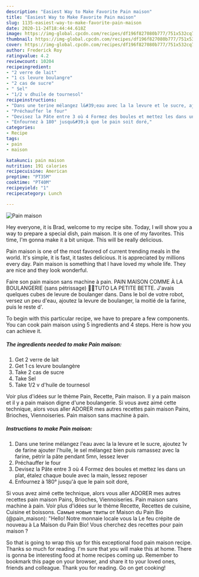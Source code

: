 ```yaml
---
description: "Easiest Way to Make Favorite Pain maison"
title: "Easiest Way to Make Favorite Pain maison"
slug: 1135-easiest-way-to-make-favorite-pain-maison
date: 2020-11-24T18:44:44.618Z
image: https://img-global.cpcdn.com/recipes/df196f827080b777/751x532cq70/pain-maison-photo-principale-de-la-recette.jpg
thumbnail: https://img-global.cpcdn.com/recipes/df196f827080b777/751x532cq70/pain-maison-photo-principale-de-la-recette.jpg
cover: https://img-global.cpcdn.com/recipes/df196f827080b777/751x532cq70/pain-maison-photo-principale-de-la-recette.jpg
author: Frederick Roy
ratingvalue: 4.2
reviewcount: 10204
recipeingredient:
- "2 verre de lait"
- "1 cs levure boulangre"
- "2 cas de sucre"
- " Sel"
- "1/2 v dhuile de tournesol"
recipeinstructions:
- "Dans une terine mélangez l&#39;eau avec la la levure et le sucre, ajoutez 1v de farine ajouter l&#39;huile, le sel mélangez bien puis ramassez avec la farine, pétrir la pâte pendant 5mn, lessez lever"
- "Préchauffer le four"
- "Devisez la Pâte entre 3 où 4 Formez des boules et mettez les dans un plat, étalez chaque boule avec la main, lessez reposer"
- "Enfournez à 180° jusqu&#39;à que le pain soit doré,"
categories:
- Recipe
tags:
- pain
- maison

katakunci: pain maison 
nutrition: 191 calories
recipecuisine: American
preptime: "PT35M"
cooktime: "PT40M"
recipeyield: "1"
recipecategory: Lunch

---
```



![Pain maison](https://img-global.cpcdn.com/recipes/df196f827080b777/751x532cq70/pain-maison-photo-principale-de-la-recette.jpg)

Hey everyone, it is Brad, welcome to my recipe site. Today, I will show you a way to prepare a special dish, pain maison. It is one of my favorites. This time, I'm gonna make it a bit unique. This will be really delicious.

Pain maison is one of the most favored of current trending meals in the world. It's simple, it is fast, it tastes delicious. It is appreciated by millions every day. Pain maison is something that I have loved my whole life. They are nice and they look wonderful.

Faire son pain maison sans machine à pain. PAIN MAISON COMME À LA BOULANGERIE (sans pétrissage) 🍞🥖TUTO LA PETITE BETTE. J&#39;avais quelques cubes de levure de boulanger dans. Dans le bol de votre robot, versez un peu d&#39;eau, ajoutez la levure de boulanger, la moitié de la farine, puis le reste d&#39;.


To begin with this particular recipe, we have to prepare a few components. You can cook pain maison using 5 ingredients and 4 steps. Here is how you can achieve it.

<!--inarticleads1-->

##### The ingredients needed to make Pain maison:

1. Get 2 verre de lait
1. Get 1 cs levure boulangère
1. Take 2 cas de sucre
1. Take  Sel
1. Take 1/2 v d&#39;huile de tournesol


Voir plus d&#39;idées sur le thème Pain, Recette, Pain maison. Il y a pain maison et il y a pain maison digne d&#39;une boulangerie. Si vous avez aimé cette technique, alors vous aller ADORER mes autres recettes pain maison Pains, Brioches, Viennoiseries. Pain maison sans machine à pain. 

<!--inarticleads2-->

##### Instructions to make Pain maison:

1. Dans une terine mélangez l&#39;eau avec la la levure et le sucre, ajoutez 1v de farine ajouter l&#39;huile, le sel mélangez bien puis ramassez avec la farine, pétrir la pâte pendant 5mn, lessez lever
1. Préchauffer le four
1. Devisez la Pâte entre 3 où 4 Formez des boules et mettez les dans un plat, étalez chaque boule avec la main, lessez reposer
1. Enfournez à 180° jusqu&#39;à que le pain soit doré,


Si vous avez aimé cette technique, alors vous aller ADORER mes autres recettes pain maison Pains, Brioches, Viennoiseries. Pain maison sans machine à pain. Voir plus d&#39;idées sur le thème Recette, Recettes de cuisine, Cuisine et boissons. Самые новые твиты от Maison du Pain Bio (@pain_maison): &#34;Hello! Notre monnaie locale vous la Le feu crépite de nouveau à La Maison du Pain Bio! Vous cherchez des recettes pour pain maison ? 

So that is going to wrap this up for this exceptional food pain maison recipe. Thanks so much for reading. I'm sure that you will make this at home. There is gonna be interesting food at home recipes coming up. Remember to bookmark this page on your browser, and share it to your loved ones, friends and colleague. Thank you for reading. Go on get cooking!
